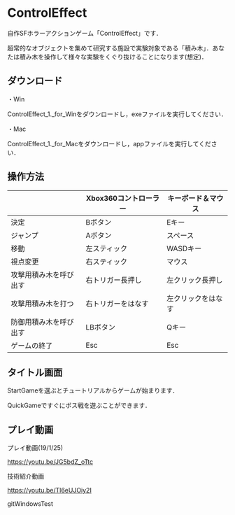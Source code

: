 # ControlEffect
自作SFホラーアクションゲーム「ControlEffect」です．

超常的なオブジェクトを集めて研究する施設で実験対象である「積み木」．あなたは積み木を操作して様々な実験をくぐり抜けることになります(想定)．

## ダウンロード

・Win

ControlEffect_1._for_Winをダウンロードし，exeファイルを実行してください．

・Mac

ControlEffect_1._for_Macをダウンロードし，appファイルを実行してください．

## 操作方法

||Xbox360コントローラー|キーボード＆マウス|
----|----|----
|決定|Bボタン|Eキー|
|ジャンプ|Aボタン|スペース|
|移動|左スティック|WASDキー|
|視点変更|右スティック|マウス|
|攻撃用積み木を呼び出す|右トリガー長押し|左クリック長押し|
|攻撃用積み木を打つ|右トリガーをはなす|左クリックをはなす|
|防御用積み木を呼び出す|LBボタン|Qキー|
|ゲームの終了|Esc|Esc|


## タイトル画面

StartGameを選ぶとチュートリアルからゲームが始まります．

QuickGameですぐにボス戦を遊ぶことができます．

## プレイ動画
プレイ動画(19/1/25)

https://youtu.be/JG5bdZ_oTtc

技術紹介動画

https://youtu.be/Tl6eUJOiy2I

gitWindowsTest
